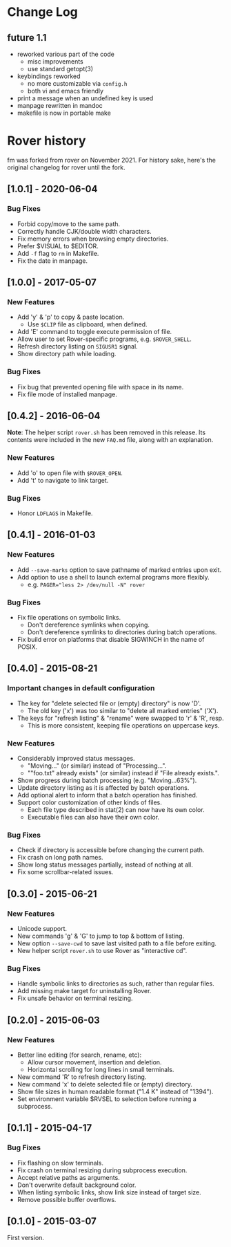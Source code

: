 # Change Log

## future 1.1

 - reworked various part of the code
   - misc improvements
   - use standard getopt(3)
 - keybindings reworked
   - no more customizable via `config.h`
   - both vi and emacs friendly
 - print a message when an undefined key is used
 - manpage rewritten in mandoc
 - makefile is now in portable make

# Rover history

fm was forked from rover on November 2021.  For history sake, here's
the original changelog for rover until the fork.

## [1.0.1] - 2020-06-04

### Bug Fixes

- Forbid copy/move to the same path.
- Correctly handle CJK/double width characters.
- Fix memory errors when browsing empty directories.
- Prefer $VISUAL to $EDITOR.
- Add `-f` flag to `rm` in Makefile.
- Fix the date in manpage.

## [1.0.0] - 2017-05-07

### New Features

- Add 'y' & 'p' to copy & paste location.
  - Use `$CLIP` file as clipboard, when defined.
- Add 'E' command to toggle execute permission of file.
- Allow user to set Rover-specific programs, e.g. `$ROVER_SHELL`.
- Refresh directory listing on `SIGUSR1` signal.
- Show directory path while loading.

### Bug Fixes

- Fix bug that prevented opening file with space in its name.
- Fix file mode of installed manpage.

## [0.4.2] - 2016-06-04

**Note**:  The  helper script  `rover.sh`  has  been removed  in  this
release. Its  contents were included  in the new `FAQ.md`  file, along
with an explanation.

### New Features

- Add 'o' to open file with `$ROVER_OPEN`.
- Add 't' to navigate to link target.

### Bug Fixes

- Honor `LDFLAGS` in Makefile.

## [0.4.1] - 2016-01-03

### New Features

- Add `--save-marks` option to save pathname of marked entries upon exit.
- Add option to use a shell to launch external programs more flexibly.
  - e.g. `PAGER="less 2> /dev/null -N" rover`

### Bug Fixes

- Fix file operations on symbolic links.
  - Don't dereference symlinks when copying.
  - Don't dereference symlinks to directories during batch operations.
- Fix build error on platforms that disable SIGWINCH in the name of POSIX.

## [0.4.0] - 2015-08-21

### Important changes in default configuration

- The key for "delete selected file or (empty) directory" is now 'D'.
  - The old key ('x') was too similar to "delete all marked entries" ('X').
- The keys for "refresh listing" & "rename" were swapped to 'r' & 'R', resp.
  - This is more consistent, keeping file operations on uppercase keys.

### New Features

- Considerably improved status messages.
  - "Moving..." (or similar) instead of "Processing...".
  - ""foo.txt" already exists" (or similar) instead if "File already exists.".
- Show progress during batch processing (e.g. "Moving...63%").
- Update directory listing as it is affected by batch operations.
- Add optional alert to inform that a batch operation has finished.
- Support color customization of other kinds of files.
  - Each file type described in stat(2) can now have its own color.
  - Executable files can also have their own color.

### Bug Fixes

- Check if directory is accessible before changing the current path.
- Fix crash on long path names.
- Show long status messages partially, instead of nothing at all.
- Fix some scrollbar-related issues.

## [0.3.0] - 2015-06-21

### New Features

- Unicode support.
- New commands 'g' & 'G' to jump to top & bottom of listing.
- New option `--save-cwd` to save last visited path to a file before exiting.
- New helper script `rover.sh` to use Rover as "interactive cd".

### Bug Fixes

- Handle symbolic links to directories as such, rather than regular files.
- Add missing make target for uninstalling Rover.
- Fix unsafe behavior on terminal resizing.

## [0.2.0] - 2015-06-03

### New Features

- Better line editing (for search, rename, etc):
  - Allow cursor movement, insertion and deletion.
  - Horizontal scrolling for long lines in small terminals.
- New command 'R' to refresh directory listing.
- New command 'x' to delete selected file or (empty) directory.
- Show file sizes in human readable format ("1.4 K" instead of "1394").
- Set environment variable $RVSEL to selection before running a subprocess.

## [0.1.1] - 2015-04-17

### Bug Fixes

- Fix flashing on slow terminals.
- Fix crash on terminal resizing during subprocess execution.
- Accept relative paths as arguments.
- Don't overwrite default background color.
- When listing symbolic links, show link size instead of target size.
- Remove possible buffer overflows.

## [0.1.0] - 2015-03-07

First version.
